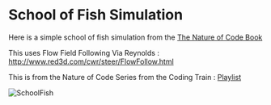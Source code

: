 # School of Fish Simulation

Here is a simple school of fish simulation from the [The Nature of Code Book](https://natureofcode.com/book/chapter-6-autonomous-agents/)

This uses Flow Field Following Via Reynolds : http://www.red3d.com/cwr/steer/FlowFollow.html

This is from the Nature of Code Series from the Coding Train : [Playlist](https://www.youtube.com/watch?v=6vX8wT1G798&list=PLRqwX-V7Uu6aFlwukCmDf0-1-uSR7mklK)

![SchoolFish](https://user-images.githubusercontent.com/71339561/153996725-09746a70-6152-4c5a-8f17-4dd28ba61c00.gif)
